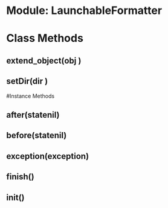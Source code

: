 # Module: LaunchableFormatter
    



# Class Methods
## extend_object(obj ) [](#method-c-extend_object)
## setDir(dir ) [](#method-c-setDir)

#Instance Methods
## after(statenil) [](#method-i-after)

## before(statenil) [](#method-i-before)

## exception(exception) [](#method-i-exception)

## finish() [](#method-i-finish)

## init() [](#method-i-init)

